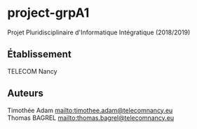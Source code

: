 # project-grpA1

Projet Pluridisciplinaire d'Informatique Intégratique (2018/2019)  

## Établissement

TELECOM Nancy

## Auteurs

Timothée Adam <mailto:timothee.adam@telecomnancy.eu>  
Thomas BAGREL <mailto:thomas.bagrel@telecomnancy.eu> 


